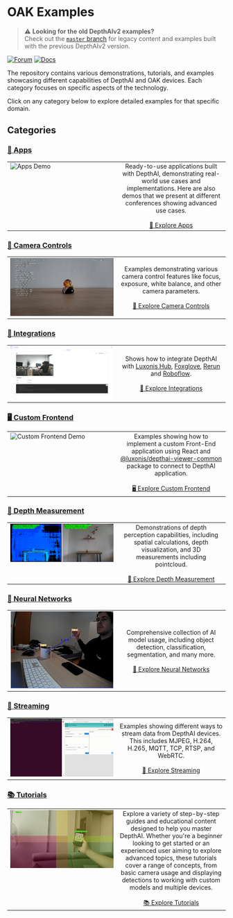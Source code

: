 # OAK Examples

> ⚠️ **Looking for the old DepthAIv2 examples?**\
> Check out the [`master` branch](https://github.com/luxonis/oak-examples/tree/master) for legacy content and examples built with the previous DepthAIv2 version.

[![Forum](https://img.shields.io/badge/Forum-discuss-orange)](https://discuss.luxonis.com/)
[![Docs](https://img.shields.io/badge/Docs-DepthAI-yellow)](https://docs.luxonis.com)

The repository contains various demonstrations, tutorials, and examples showcasing different capabilities of DepthAI and OAK devices. Each category focuses on specific aspects of the technology.

Click on any category below to explore detailed examples for that specific domain.

## Categories

### [📱 Apps](apps/)

<table>
  <tr>
    <td width="50%" valign="top">
      <img src="apps/default-app/media/demo.gif" alt="Apps Demo">
    </td>
    <td width="50%" valign="middle" align="center">
      Ready-to-use applications built with DepthAI, demonstrating real-world use cases and implementations. Here are also demos that we present at different conferences showing advanced use cases.
      <br><br>
      <a href="apps/">📱 Explore Apps</a>
    </td>
  </tr>
</table>

### [🎥 Camera Controls](camera-controls/)

<table>
  <tr>
    <td width="50%" valign="top">
      <img src="camera-controls/manual-camera-control/media/example.gif" alt="Camera Controls Demo">
    </td>
    <td width="50%" valign="middle" align="center">
      Examples demonstrating various camera control features like focus, exposure, white balance, and other camera parameters.
      <br><br>
      <a href="camera-controls/">🎥 Explore Camera Controls</a>
    </td>
  </tr>
</table>

### [🔌 Integrations](integrations/)

<table>
  <tr>
    <td width="50%" valign="top">
      <img src="integrations/hub-snaps-events/media/snap.png" alt="Integrations Demo">
    </td>
    <td width="50%" valign="middle" align="center">
      Shows how to integrate DepthAI with <a href="https://hub.luxonis.com/">Luxonis Hub</a>, <a href="https://docs.foxglove.dev/docs/introduction/">Foxglove</a>, <a href="https://rerun.io/docs/getting-started/what-is-rerun">Rerun</a> and <a href="https://roboflow.com">Roboflow</a>.
      <br><br>
      <a href="integrations/">🔌 Explore Integrations</a>
    </td>
  </tr>
</table>

### [🖥️ Custom Frontend](custom-frontend/)

<table>
  <tr>
    <td width="50%" valign="top">
      <img src="custom-frontend/dynamic-yolo-world/media/dynamic_yolo_world.gif" alt="Custom Frontend Demo">
    </td>
    <td width="50%" valign="middle" align="center">
      Examples showing how to implement a custom Front-End application using React and <a href="https://www.npmjs.com/package/@luxonis/depthai-viewer-common?activeTab=readme">@luxonis/depthai-viewer-common</a> package to connect to DepthAI application.
      <br><br>
      <a href="custom-frontend/">🖥️ Explore Custom Frontend</a>
    </td>
  </tr>
</table>

### [📏 Depth Measurement](depth-measurement/)

<table>
  <tr>
    <td width="50%" valign="top">
      <img src="depth-measurement/stereo-runtime-configuration/media/example.png" alt="Depth Measurement Demo">
    </td>
    <td width="50%" valign="middle" align="center">
      Demonstrations of depth perception capabilities, including spatial calculations, depth visualization, and 3D measurements including pointcloud.
      <br><br>
      <a href="depth-measurement/">📏 Explore Depth Measurement</a>
    </td>
  </tr>
</table>

### [🧠 Neural Networks](neural-networks/)

<table>
  <tr>
    <td width="50%" valign="top">
      <img src="neural-networks/object-detection/human-machine-safety/media/hms.gif" alt="Neural Networks Demo">
    </td>
    <td width="50%" valign="middle" align="center">
      Comprehensive collection of AI model usage, including object detection, classification, segmentation, and many more.
      <br><br>
      <a href="neural-networks/">🧠 Explore Neural Networks</a>
    </td>
  </tr>
</table>

### [🔄 Streaming](streaming/)

<table>
  <tr>
    <td width="50%" valign="top">
      <img src="streaming/poe-mqtt/media/mqtt_client.gif" alt="Streaming Demo">
    </td>
    <td width="50%" valign="middle" align="center">
      Examples showing different ways to stream data from DepthAI devices. This includes MJPEG, H.264, H.265, MQTT, TCP, RTSP, and WebRTC.
      <br><br>
      <a href="streaming/">🔄 Explore Streaming</a>
    </td>
  </tr>
</table>

### [📚 Tutorials](tutorials/)

<table>
  <tr>
    <td width="50%" valign="top">
      <img src="tutorials/qr-with-tiling/media/example.gif" alt="Tutorials Demo">
    </td>
    <td width="50%" valign="middle" align="center">
      Explore a variety of step-by-step guides and educational content designed to help you master DepthAI. Whether you're a beginner looking to get started or an experienced user aiming to explore advanced topics, these tutorials cover a range of concepts, from basic camera usage and displaying detections to working with custom models and multiple devices.
      <br><br>
      <a href="tutorials/">📚 Explore Tutorials</a>
    </td>
  </tr>
</table>
